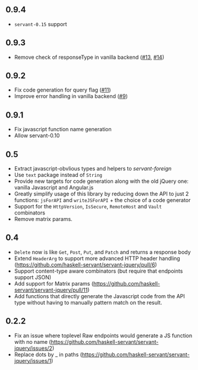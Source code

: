 0.9.4
-----

* `servant-0.15` support

0.9.3
-------

* Remove check of responseType in vanilla backend
  ([#13](https://github.com/haskell-servant/servant-js/pull/13), [#14](https://github.com/haskell-servant/servant-js/issues/14))

0.9.2
-----

* Fix code generation for query flag
  ([#11](https://github.com/haskell-servant/servant-js/issues/11))
* Improve error handling in vanilla backend
  ([#9](https://github.com/haskell-servant/servant-js/pull/9))

0.9.1
-----

* Fix javascript function name generation
* Allow servant-0.10

0.5
----

* Extract javascript-obvlious types and helpers to *servant-foreign*
* Use `text` package instead of `String`
* Provide new targets for code generation along with the old jQuery one: vanilla Javascript and Angular.js
* Greatly simplify usage of this library by reducing down the API to just 2 functions: `jsForAPI` and `writeJSForAPI` + the choice of a code generator
* Support for the `HttpVersion`, `IsSecure`, `RemoteHost` and `Vault` combinators
* Remove matrix params.

0.4
---
* `Delete` now is like `Get`, `Post`, `Put`, and `Patch` and returns a response body
* Extend `HeaderArg` to support more advanced HTTP header handling (https://github.com/haskell-servant/servant-jquery/pull/6)
* Support content-type aware combinators (but require that endpoints support JSON)
* Add support for Matrix params (https://github.com/haskell-servant/servant-jquery/pull/11)
* Add functions that directly generate the Javascript code from the API type without having to manually pattern match on the result.

0.2.2
-----

* Fix an issue where toplevel Raw endpoints would generate a JS function with no name (https://github.com/haskell-servant/servant-jquery/issues/2)
* Replace dots by _ in paths (https://github.com/haskell-servant/servant-jquery/issues/1)
